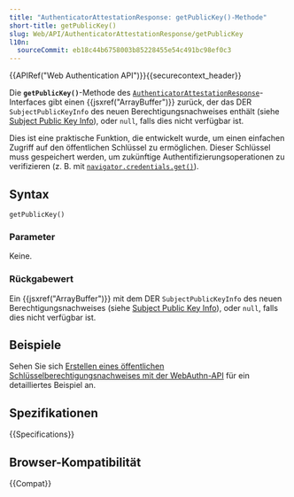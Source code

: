 ```yaml
---
title: "AuthenticatorAttestationResponse: getPublicKey()-Methode"
short-title: getPublicKey()
slug: Web/API/AuthenticatorAttestationResponse/getPublicKey
l10n:
  sourceCommit: eb18c44b6758003b85228455e54c491bc98ef0c3
---
```


{{APIRef("Web Authentication API")}}{{securecontext_header}}

Die **`getPublicKey()`**-Methode des [`AuthenticatorAttestationResponse`](/de/docs/Web/API/AuthenticatorAttestationResponse)-Interfaces gibt einen {{jsxref("ArrayBuffer")}} zurück, der das DER `SubjectPublicKeyInfo` des neuen Berechtigungsnachweises enthält (siehe [Subject Public Key Info](https://www.rfc-editor.org/rfc/rfc5280#section-4.1.2.7)), oder `null`, falls dies nicht verfügbar ist.

Dies ist eine praktische Funktion, die entwickelt wurde, um einen einfachen Zugriff auf den öffentlichen Schlüssel zu ermöglichen. Dieser Schlüssel muss gespeichert werden, um zukünftige Authentifizierungsoperationen zu verifizieren (z. B. mit [`navigator.credentials.get()`](/de/docs/Web/API/CredentialsContainer/get)).

## Syntax

```js-nolint
getPublicKey()
```

### Parameter

Keine.

### Rückgabewert

Ein {{jsxref("ArrayBuffer")}} mit dem DER `SubjectPublicKeyInfo` des neuen Berechtigungsnachweises (siehe [Subject Public Key Info](https://www.rfc-editor.org/rfc/rfc5280#section-4.1.2.7)), oder `null`, falls dies nicht verfügbar ist.

## Beispiele

Sehen Sie sich [Erstellen eines öffentlichen Schlüsselberechtigungsnachweises mit der WebAuthn-API](/de/docs/Web/API/CredentialsContainer/create#creating_a_public_key_credential_using_the_webauthn_api) für ein detailliertes Beispiel an.

## Spezifikationen

{{Specifications}}

## Browser-Kompatibilität

{{Compat}}
